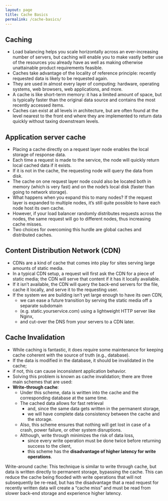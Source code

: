 ```yaml
---
layout: page
title: Cache Basics  
permalink: /cache-basics/
---
```


## Caching
- Load balancing helps you scale horizontally across an ever-increasing number of servers, but caching will enable you to make vastly better use of the resources you already have as well as making otherwise unattainable product requirements feasible. 
- Caches take advantage of the locality of reference principle: recently requested data is likely to be requested again. 
- They are used in almost every layer of computing: hardware, operating systems, web browsers, web applications, and more. 
- A cache is like short-term memory: it has a limited amount of space, but is typically faster than the original data source and contains the most recently accessed items. 
- Caches can exist at all levels in architecture, but are often found at the level nearest to the front end where they are implemented to return data quickly without taxing downstream levels.

## Application server cache
- Placing a cache directly on a request layer node enables the local storage of response data.
- Each time a request is made to the service, the node will quickly return local cached data if it exists. 
- If it is not in the cache, the requesting node will query the data from disk. 
- The cache on one request layer node could also be located both in memory (which is very fast) and on the node’s local disk (faster than going to network storage).
- What happens when you expand this to many nodes? If the request layer is expanded to multiple nodes, it’s still quite possible to have each node host its own cache. 
- However, if your load balancer randomly distributes requests across the nodes, the same request will go to different nodes, thus increasing cache misses. 
- Two choices for overcoming this hurdle are global caches and distributed caches.

## Content Distribution Network (CDN)
- CDNs are a kind of cache that comes into play for sites serving large amounts of static media. 
- In a typical CDN setup, a request will first ask the CDN for a piece of static media; the CDN will serve that content if it has it locally available. 
- If it isn’t available, the CDN will query the back-end servers for the file, cache it locally, and serve it to the requesting user.
- If the system we are building isn’t yet large enough to have its own CDN, 
    - we can ease a future transition by serving the static media off a separate subdomain 
    - (e.g. static.yourservice.com) using a lightweight HTTP server like Nginx, 
    - and cut-over the DNS from your servers to a CDN later.
    
## Cache Invalidation
- While caching is fantastic, it does require some maintenance for keeping cache coherent with the source of truth (e.g., database). 
- If the data is modified in the database, it should be invalidated in the cache; 
- if not, this can cause inconsistent application behavior.
- Solving this problem is known as cache invalidation; there are three main schemes that are used:
- **Write-through cache**: 
    - Under this scheme, data is written into the cache and the corresponding database at the same time. 
    - The cached data allows for fast retrieval 
        - and, since the same data gets written in the permanent storage, 
        - we will have complete data consistency between the cache and the storage. 
    - Also, this scheme ensures that nothing will get lost in case of a crash, power failure, or other system disruptions.
    - Although, write through minimizes the risk of data loss, 
        - since every write operation must be done twice before returning success to the client, 
        - this scheme has the **disadvantage of higher latency for write operations**.    

Write-around cache: This technique is similar to write through cache, but data is written
directly to permanent storage, bypassing the cache. This can reduce the cache being
flooded with write operations that will not subsequently be re-read, but has the
disadvantage that a read request for recently written data will create a “cache miss” and
must be read from slower back-end storage and experience higher latency.        
